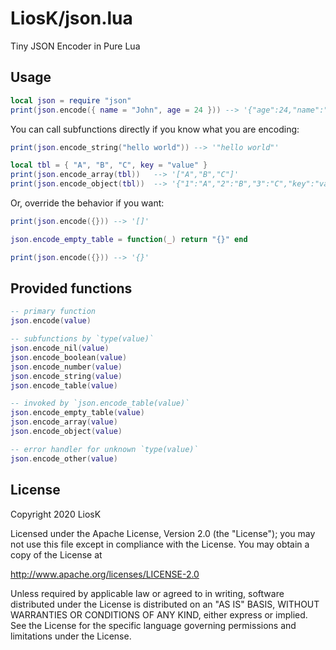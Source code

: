 # LiosK/json.lua

Tiny JSON Encoder in Pure Lua

## Usage

```lua
local json = require "json"
print(json.encode({ name = "John", age = 24 })) --> '{"age":24,"name":"John"}'
```

You can call subfunctions directly if you know what you are encoding:

```lua
print(json.encode_string("hello world")) --> '"hello world"'

local tbl = { "A", "B", "C", key = "value" }
print(json.encode_array(tbl))   --> '["A","B","C"]'
print(json.encode_object(tbl))  --> '{"1":"A","2":"B","3":"C","key":"value"}'
```

Or, override the behavior if you want:

```lua
print(json.encode({})) --> '[]'

json.encode_empty_table = function(_) return "{}" end

print(json.encode({})) --> '{}'
```

## Provided functions

```lua
-- primary function
json.encode(value)

-- subfunctions by `type(value)`
json.encode_nil(value)
json.encode_boolean(value)
json.encode_number(value)
json.encode_string(value)
json.encode_table(value)

-- invoked by `json.encode_table(value)`
json.encode_empty_table(value)
json.encode_array(value)
json.encode_object(value)

-- error handler for unknown `type(value)`
json.encode_other(value)
```

## License

Copyright 2020 LiosK

Licensed under the Apache License, Version 2.0 (the "License"); you may not use
this file except in compliance with the License. You may obtain a copy of the
License at

http://www.apache.org/licenses/LICENSE-2.0

Unless required by applicable law or agreed to in writing, software distributed
under the License is distributed on an "AS IS" BASIS, WITHOUT WARRANTIES OR
CONDITIONS OF ANY KIND, either express or implied. See the License for the
specific language governing permissions and limitations under the License.
